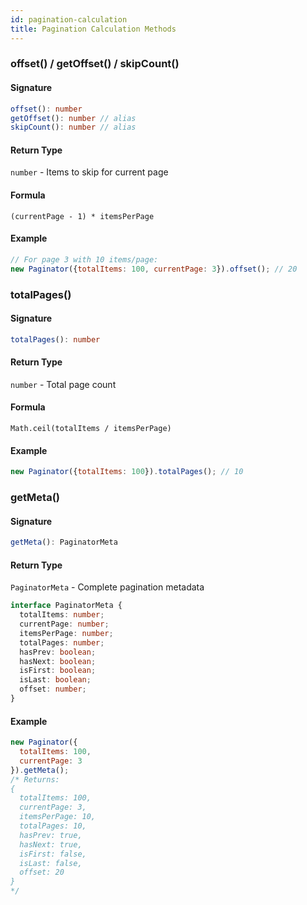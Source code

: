 ```yaml
---
id: pagination-calculation
title: Pagination Calculation Methods
---
```


<!-- markdownlint-disable-file MD024 -->

### offset() / getOffset() / skipCount()

#### Signature

```typescript
offset(): number
getOffset(): number // alias
skipCount(): number // alias
```

#### Return Type

`number` - Items to skip for current page

#### Formula

`(currentPage - 1) * itemsPerPage`

#### Example

```javascript
// For page 3 with 10 items/page:
new Paginator({totalItems: 100, currentPage: 3}).offset(); // 20
```

### totalPages()

#### Signature

```typescript
totalPages(): number
```

#### Return Type

`number` - Total page count

#### Formula

`Math.ceil(totalItems / itemsPerPage)`

#### Example

```javascript
new Paginator({totalItems: 100}).totalPages(); // 10
```

### getMeta()

#### Signature

```typescript
getMeta(): PaginatorMeta
```

#### Return Type

`PaginatorMeta` - Complete pagination metadata

```typescript
interface PaginatorMeta {
  totalItems: number;
  currentPage: number;
  itemsPerPage: number;
  totalPages: number;
  hasPrev: boolean;
  hasNext: boolean;
  isFirst: boolean;
  isLast: boolean;
  offset: number;
}
```

#### Example

```javascript
new Paginator({
  totalItems: 100,
  currentPage: 3
}).getMeta();
/* Returns:
{
  totalItems: 100,
  currentPage: 3,
  itemsPerPage: 10,
  totalPages: 10,
  hasPrev: true,
  hasNext: true,
  isFirst: false,
  isLast: false,
  offset: 20
}
*/
```

